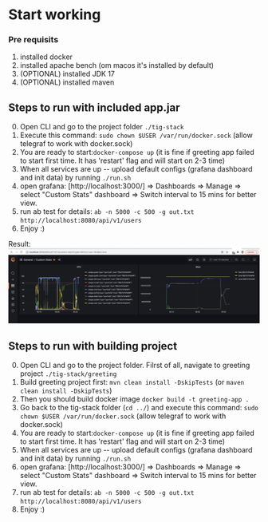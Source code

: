 # Start working

### Pre requisits 

1. installed docker
2. installed apache bench (om macos it's installed by default)
3. (OPTIONAL) installed JDK 17
4. (OPTIONAL) installed maven

## Steps to run with included app.jar

0. Open CLI and go to the project folder `./tig-stack`
1. Execute this command: `sudo chown $USER /var/run/docker.sock` (allow telegraf to work with docker.sock)
2. You are ready to start:`docker-compose up` (it is fine if greeting app failed to start first time. It has 'restart' 
flag and will start on 2-3 time)
3. When all services are up -- upload default configs (grafana dashboard and init data) by running `./run.sh`
4. open grafana: [http://localhost:3000/] => Dashboards => Manage => select "Custom Stats" dashboard => Switch 
interval to 15 mins for better view.
5. run ab test for details: `ab -n 5000 -c 500 -g out.txt http://localhost:8080/api/v1/users`
6. Enjoy :)

Result:
![stats1](img/stats1.jpeg)

## Steps to run with building project

0. Open CLI and go to the project folder. Filrst of all, navigate to greeting project `./tig-stack/greeting`
1. Build greeting project first: `mvn clean install -DskipTests` (or `maven clean install -DskipTests`)
2. Then you should build docker image `docker build -t greeting-app .`
3. Go back to the tig-stack folder (`cd ../`) and execute this command: `sudo chown $USER /var/run/docker.sock` 
(allow telegraf to work with docker.sock)
4. You are ready to start:`docker-compose up` (it is fine if greeting app failed to start first time. It has 'restart' 
flag and will start on 2-3 time)
5. When all services are up -- upload default configs (grafana dashboard and init data) by running `./run.sh`
6. open grafana: [http://localhost:3000/] => Dashboards => Manage => select "Custom Stats" dashboard => Switch 
interval to 15 mins for better view.
7. run ab test for details: `ab -n 5000 -c 500 -g out.txt http://localhost:8080/api/v1/users`
8. Enjoy :)